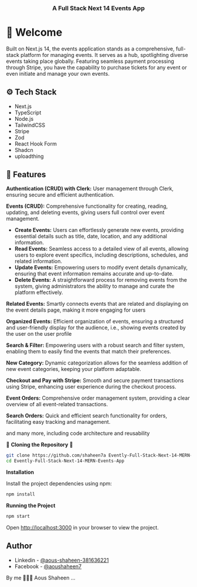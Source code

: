 <div align="center">
  <h3 align="center">A Full Stack Next 14 Events App</h3>
</div>

# 👋 Welcome 
Built on Next.js 14, the events application stands as a comprehensive, full-stack platform for managing events. It serves as a hub, spotlighting diverse events taking place globally. Featuring seamless payment processing through Stripe, you have the capability to purchase tickets for any event or even initiate and manage your own events.

## <a name="tech-stack">⚙️ Tech Stack</a>

- Next.js
- TypeScript
- Node.js
- TailwindCSS
- Stripe
- Zod
- React Hook Form
- Shadcn
- uploadthing

## <a name="features">🔋 Features</a>

**Authentication (CRUD) with Clerk:** User management through Clerk, ensuring secure and efficient authentication.

**Events (CRUD):** Comprehensive functionality for creating, reading, updating, and deleting events, giving users full control over event management.
- **Create Events:** Users can effortlessly generate new events, providing essential details such as title, date, location, and any additional information.
- **Read Events:** Seamless access to a detailed view of all events, allowing users to explore event specifics, including descriptions, schedules, and related information.
- **Update Events:** Empowering users to modify event details dynamically, ensuring that event information remains accurate and up-to-date.
- **Delete Events:** A straightforward process for removing events from the system, giving administrators the ability to manage and curate the platform effectively.
        
**Related Events:** Smartly connects events that are related and displaying on the event details page, making it more engaging for users
    
**Organized Events:** Efficient organization of events, ensuring a structured and user-friendly display for the audience, i.e., showing events created by the user on the user profile
    
**Search & Filter:** Empowering users with a robust search and filter system, enabling them to easily find the events that match their preferences.
    
**New Category:** Dynamic categorization allows for the seamless addition of new event categories, keeping your platform adaptable.
    
**Checkout and Pay with Stripe:** Smooth and secure payment transactions using Stripe, enhancing user experience during the checkout process.
    
**Event Orders:** Comprehensive order management system, providing a clear overview of all event-related transactions.
    
**Search Orders:** Quick and efficient search functionality for orders, facilitating easy tracking and management.

and many more, including code architecture and reusability 



🤸 **Cloning the Repository** 🤸 

```bash
git clone https://github.com/shaheen7a Evently-Full-Stack-Next-14-MERN-Events-App.git
cd Evently-Full-Stack-Next-14-MERN-Events-App
```

**Installation**

Install the project dependencies using npm:

```bash
npm install
```

**Running the Project**

```bash
npm start
```

Open [http://localhost:3000](http://localhost:3000) in your browser to view the project.


## Author
- Linkedin - [@aous-shaheen-381636221](https://www.linkedin.com/in/shaheen2001/)
- Facebook - [@aoushaheen7](https://www.facebook.com/shaheen72001/)

By me 🚀🚀🚀 
Aous Shaheen ...